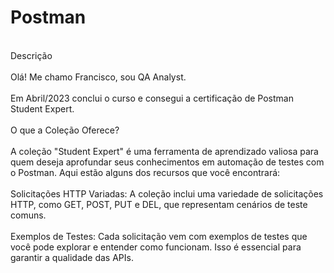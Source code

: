 # Postman
<br>
Descrição
<br><br>
Olá! Me chamo Francisco, sou QA Analyst.<br><br>
Em Abril/2023 conclui o curso e consegui a certificação de Postman Student Expert. 
<br><br>
O que a Coleção Oferece?<br>
<br>
A coleção "Student Expert" é uma ferramenta de aprendizado valiosa para quem deseja aprofundar seus conhecimentos em automação de testes com o Postman. Aqui estão alguns dos recursos que você encontrará:
<br><br>
Solicitações HTTP Variadas: A coleção inclui uma variedade de solicitações HTTP, como GET, POST, PUT e DEL, que representam cenários de teste comuns.
<br><br>
Exemplos de Testes: Cada solicitação vem com exemplos de testes que você pode explorar e entender como funcionam. Isso é essencial para garantir a qualidade das APIs.



